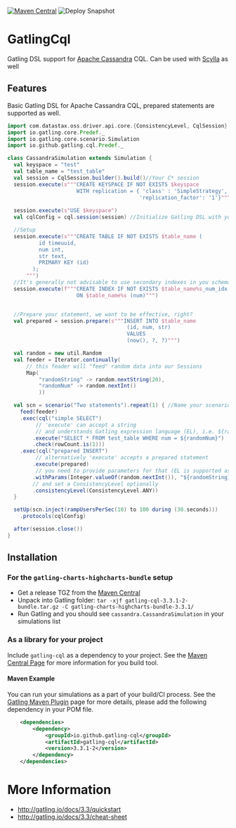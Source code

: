 [![Maven Central](https://maven-badges.herokuapp.com/maven-central/io.github.gatling-cql/gatling-cql/badge.svg)](https://search.maven.org/artifact/io.github.gatling-cql/gatling-cql) ![Deploy Snapshot](https://github.com/gatling-cql/GatlingCql/workflows/Deploy%20Snapshot/badge.svg)

# GatlingCql

Gatling DSL support for [Apache Cassandra](https://cassandra.apache.org) CQL. Can be used with [Scylla](https://docs.scylladb.com/using-scylla/cassandra-compatibility/) as well

## Features

Basic Gatling DSL for Apache Cassandra CQL, prepared statements are supported as well.

```scala
import com.datastax.oss.driver.api.core.{ConsistencyLevel, CqlSession}
import io.gatling.core.Predef._
import io.gatling.core.scenario.Simulation
import io.github.gatling.cql.Predef._

class CassandraSimulation extends Simulation {
  val keyspace = "test"
  val table_name = "test_table"
  val session = CqlSession.builder().build()//Your C* session
  session.execute(s"""CREATE KEYSPACE IF NOT EXISTS $keyspace 
                      WITH replication = { 'class' : 'SimpleStrategy', 
                                          'replication_factor': '1'}""")
                                          
  session.execute(s"USE $keyspace")
  val cqlConfig = cql.session(session) //Initialize Gatling DSL with your session

  //Setup
  session.execute(s"""CREATE TABLE IF NOT EXISTS $table_name (
          id timeuuid,
          num int,
          str text,
          PRIMARY KEY (id)
        );
      """)
  //It's generally not advisable to use secondary indexes in you schema
  session.execute(f"""CREATE INDEX IF NOT EXISTS $table_name%s_num_idx 
                      ON $table_name%s (num)""")


  //Prepare your statement, we want to be effective, right?
  val prepared = session.prepare(s"""INSERT INTO $table_name 
                                      (id, num, str) 
                                      VALUES 
                                      (now(), ?, ?)""")

  val random = new util.Random
  val feeder = Iterator.continually( 
      // this feader will "feed" random data into our Sessions
      Map(
          "randomString" -> random.nextString(20), 
          "randomNum" -> random.nextInt()
          ))

  val scn = scenario("Two statements").repeat(1) { //Name your scenario
    feed(feeder)
    .exec(cql("simple SELECT") 
         // 'execute' can accept a string 
         // and understands Gatling expression language (EL), i.e. ${randomNum}
        .execute("SELECT * FROM test_table WHERE num = ${randomNum}")
        .check(rowCount.is(1)))
    .exec(cql("prepared INSERT")
         // alternatively 'execute' accepts a prepared statement
        .execute(prepared)
         // you need to provide parameters for that (EL is supported as well)
        .withParams(Integer.valueOf(random.nextInt()), "${randomString}")
        // and set a ConsistencyLevel optionally
        .consistencyLevel(ConsistencyLevel.ANY)) 
  }

  setUp(scn.inject(rampUsersPerSec(10) to 100 during (30.seconds)))
    .protocols(cqlConfig)

  after(session.close())
}
```

## Installation

### For the `gatling-charts-highcharts-bundle` setup

* Get a release TGZ from the [Maven Central](https://repo1.maven.org/maven2/io/github/gatling-cql/gatling-cql/)
* Unpack into Gatling folder: `tar -xjf gatling-cql-3.3.1-2-bundle.tar.gz -C gatling-charts-highcharts-bundle-3.3.1/`
* Run Gatling and you should see `cassandra.CassandraSimulation` in your simulations list

### As a library for your project

Include `gatling-cql` as a dependency to your project. See the [Maven Central Page](https://search.maven.org/artifact/io.github.gatling-cql/gatling-cql/3.3.1-2/jar) for more information for you build tool.

#### Maven Example

You can run your simulations as a part of your build/CI process. See the [Gatling Maven Plugin](https://gatling.io/docs/current/extensions/maven_plugin/) page for more details, please add the following dependency in your POM file.

```xml
    <dependencies>
        <dependency>
            <groupId>io.github.gatling-cql</groupId>
            <artifactId>gatling-cql</artifactId>
            <version>3.3.1-2</version>
        </dependency>
    </dependencies>
```

# More Information

* http://gatling.io/docs/3.3/quickstart
* http://gatling.io/docs/3.3/cheat-sheet
